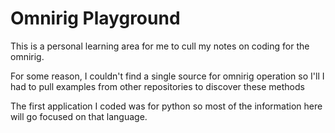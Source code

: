# Omnirig Playground
This is a personal learning area for me to cull my notes on coding for the omnirig. 

For some reason, I couldn't find a single source for omnirig operation so I'll I had to pull examples from other repositories to discover these methods

The first application I coded was for python so most of the information here will go focused on that language.


